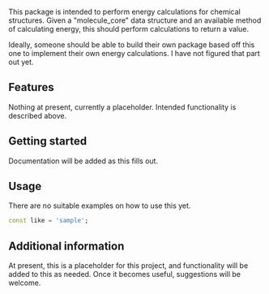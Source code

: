 <!--
This README describes the package. If you publish this package to pub.dev,
this README's contents appear on the landing page for your package.

For information about how to write a good package README, see the guide for
[writing package pages](https://dart.dev/guides/libraries/writing-package-pages).

For general information about developing packages, see the Dart guide for
[creating packages](https://dart.dev/guides/libraries/create-library-packages)
and the Flutter guide for
[developing packages and plugins](https://flutter.dev/developing-packages).
-->

This package is intended to perform energy calculations for chemical structures. Given a "molecule_core" data structure and an available method of calculating energy, this should perform calculations to return a value.

Ideally, someone should be able to build their own package based off this one to implement their own energy calculations. I have not figured that part out yet.

## Features

Nothing at present, currently a placeholder. Intended functionality is described above.

## Getting started

Documentation will be added as this fills out.

## Usage

There are no suitable examples on how to use this yet.

```dart
const like = 'sample';
```

## Additional information

At present, this is a placeholder for this project, and functionality will be added to this as needed. Once it becomes useful, suggestions will be welcome.
